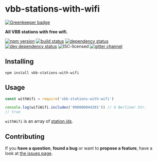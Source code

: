 # vbb-stations-with-wifi

[![Greenkeeper badge](https://badges.greenkeeper.io/derhuerst/vbb-stations-with-wifi.svg)](https://greenkeeper.io/)

**All VBB stations with free wifi.**

[![npm version](https://img.shields.io/npm/v/vbb-stations-with-wifi.svg)](https://www.npmjs.com/package/vbb-stations-with-wifi)
[![build status](https://img.shields.io/travis/derhuerst/vbb-stations-with-wifi.svg)](https://travis-ci.org/derhuerst/vbb-stations-with-wifi)
[![dependency status](https://img.shields.io/david/derhuerst/vbb-stations-with-wifi.svg)](https://david-dm.org/derhuerst/vbb-stations-with-wifi)
[![dev dependency status](https://img.shields.io/david/dev/derhuerst/vbb-stations-with-wifi.svg)](https://david-dm.org/derhuerst/vbb-stations-with-wifi#info=devDependencies)
![ISC-licensed](https://img.shields.io/github/license/derhuerst/vbb-stations-with-wifi.svg)
[![gitter channel](https://badges.gitter.im/derhuerst/vbb-rest.svg)](https://gitter.im/derhuerst/vbb-rest)


## Installing

```shell
npm install vbb-stations-with-wifi
```


## Usage

```js
const withWifi = require('vbb-stations-with-wifi')

console.log(wifiWifi.includes('900000044201')) // U Berliner Str.
// true
```

`withWifi` is an array of [station ids](https://github.com/derhuerst/vbb-stations#vbb-stations-).


## Contributing

If you **have a question**, **found a bug** or want to **propose a feature**, have a look at [the issues page](https://github.com/derhuerst/location/issues).
